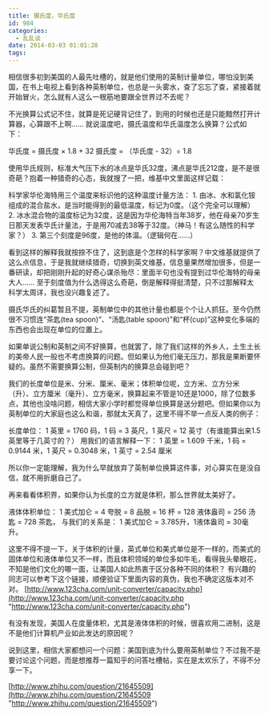 ```yaml
---
title: 摄氏度，华氏度
id: 984
categories:
  - 乱乱谈
date: 2014-03-03 01:01:28
tags:
---
```


相信很多初到美国的人最先吐槽的，就是他们使用的英制计量单位，哪怕没到美国，在书上电视上看到各种英制单位，也总是一头雾水，查了忘忘了查，紧接着就开始冒火，怎么就有人这么一根筋地要跟全世界过不去呢？

不光换算公式记不住，就算是死记硬背记住了，到用的时候也还是只能黯然打开计算器，心算跟不上啊…… 就说温度吧，摄氏温度和华氏温度怎么换算？公式如下：

华氏度 = 摄氏度 × 1.8 + 32
摄氏度 = （华氏度 - 32）÷ 1.8

使用华氏规则，标准大气压下水的冰点是华氏32度，沸点是华氏212度，是不是很奇葩？抱着一种猎奇的心态，我就搜了一把，维基中文里面这样记载：

科学家华伦海特用三个温度来标识他的这种温度计量方法：
1\. 由冰、水和氯化铵组成的混合盐水，是当时能得到的最低温度，标记为0度。（这个完全可以理解）
2\. 冰水混合物的温度标记为32度，这是因为华伦海特当年38岁，他在母亲70岁生日那天发表华氏计量法，于是用70减去38等于32度。（神马！有这么随性的科学家？）
3\. 第三个刻度是96度，是他的体温。（逻辑何在……）

看到这样的解释我就按捺不住了，这到底是个怎样的科学家啊？中文维基就提供了这么点信息，于是我就继续猎奇，切换到英文维基，信息量果然增加很多，但是一番研读，却把刚刚升起的好奇心谋杀殆尽：里面半句也没有提到过华伦海特的母亲大人…… 至于刻度值为什么选得这么奇葩，倒是解释得挺清楚，只不过那解释太科学太周详，我也没兴趣复述了。

摄氏华氏的纠葛暂且不提，英制单位中的其他计量也都是个个让人抓狂。至今仍然很不习惯连“茶匙(tea spoon)”、“汤匙(table spoon)”和“杯(cup)”这种变化多端的东西也会出现在单位的位置上。

如果单说公制和英制之间不好换算，也就罢了，除了我们这样的外乡人，土生土长的美帝人民一般也不考虑换算的问题。但如果认为他们毫无压力，那我是果断要怀疑的。虽然不需要换算公制，但英制内的换算总会碰到吧？

我们的长度单位是米、分米、厘米、毫米；体积单位呢，立方米、立方分米（升）、立方厘米（毫升）、立方毫米，换算起来不管是10还是1000，除了位数多点，其他也没啥问题，相信大家小学时都觉得单位换算是送分题吧。但如果你以为英制单位的大家庭也这么和谐，那就太天真了，这里不得不举一点反人类的例子：

长度单位：
1 英里 = 1760 码，1 码 = 3 英尺，1 英尺 = 12 英寸（有谁能算出来1.5英里等于几英寸的？）
用我们的语言解释一下：
1 英里 = 1.609 千米，1 码 = 0.9144 米，1 英尺 = 0.3048 米，1 英寸 = 2.54 厘米

所以你一定能理解，我为什么早就放弃了英制单位换算这件事，对心算实在是没自信，就不用折磨自己了。

再来看看体积界，如果你认为长度的立方就是体积，那么世界就太美好了。

液体体积单位：
1 美式加仑 = 4 夸脱 = 8 品脱 = 16 杯 = 128 液体盎司 = 256 汤匙 = 728 茶匙，
与我们的关系是：
1 美式加仑 = 3.785升，1液体盎司 = 30毫升。

这里不得不提一下，关于体积的计量，英式单位和美式单位是不一样的，而美式的固体单位和液体单位又不一样，而且体积领域的单位多如牛毛，看得我头晕眼花，不知是他们文化的哪一面，让美国人如此热衷于区分各种不同的体积？
有兴趣的同志可以参考下这个链接，顺便验证下里面内容的真伪，我也不确定这版本对不对。
[http://www.123cha.com/unit-converter/capacity.php](http://www.123cha.com/unit-converter/capacity.php "http://www.123cha.com/unit-converter/capacity.php")

有没有发现，美国人在度量体积，尤其是液体体积的时候，很喜欢用二进制，这是不是他们计算机产业如此发达的原因呢？

说到这里，相信大家都想问一个问题：美国到底为什么要用英制单位？不过我不是要讨论这个问题，而是想推荐一篇知乎的问答吐槽帖，实在是太欢乐了，不得不分享一下。

[http://www.zhihu.com/question/21645509](http://www.zhihu.com/question/21645509 "http://www.zhihu.com/question/21645509")